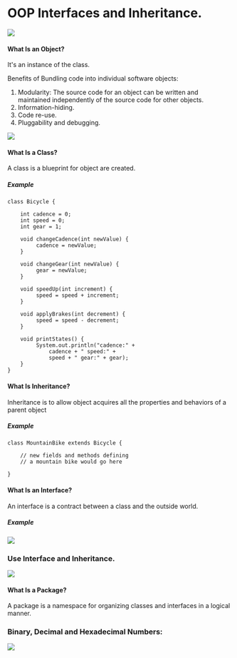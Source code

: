 # OOP Interfaces and Inheritance.

![](https://www.roberthalf.com/sites/default/files/2018-03/Object%20oriented%20programming.jpg)

#### What Is an Object?

It's an instance of the class.

Benefits of Bundling code into individual software objects:

1. Modularity: The source code for an object can be written and maintained independently of the source code for other objects.
2. Information-hiding.
3. Code re-use. 
4. Pluggability and debugging.


![](https://qph.fs.quoracdn.net/main-qimg-64d1a26f0bc05282449f02ca1affd761)

#### What Is a Class?

A class is a blueprint for object are created.

##### Example
```
class Bicycle {

    int cadence = 0;
    int speed = 0;
    int gear = 1;

    void changeCadence(int newValue) {
         cadence = newValue;
    }

    void changeGear(int newValue) {
         gear = newValue;
    }

    void speedUp(int increment) {
         speed = speed + increment;
    }

    void applyBrakes(int decrement) {
         speed = speed - decrement;
    }

    void printStates() {
         System.out.println("cadence:" +
             cadence + " speed:" +
             speed + " gear:" + gear);
    }
}
```


#### What Is Inheritance?

Inheritance is to allow object acquires all the properties and behaviors of a parent object

##### Example
```
class MountainBike extends Bicycle {

    // new fields and methods defining
    // a mountain bike would go here

}
```

#### What Is an Interface?

An interface is a contract between a class and the outside world.

##### Example
![](https://images.slideplayer.com/25/7838028/slides/slide_3.jpg)


### Use Interface and Inheritance.

![](https://www.javatpoint.com/images/core/interfacerelation.jpg)


#### What Is a Package?

A package is a namespace for organizing classes and interfaces in a logical manner.

### Binary, Decimal and Hexadecimal Numbers:

![](https://static.javatpoint.com/tutorial/digital-electronics/images/number-base-conversion.png)